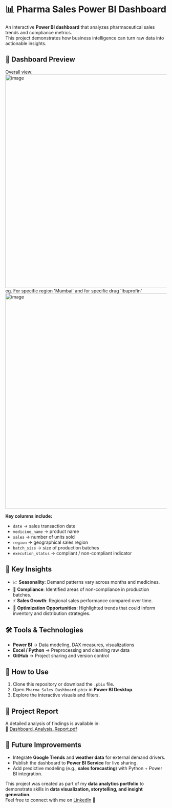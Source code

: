 # 📊 Pharma Sales Power BI Dashboard  

An interactive **Power BI dashboard** that analyzes pharmaceutical sales trends and compliance metrics.  
This project demonstrates how business intelligence can turn raw data into actionable insights.  

## 📸 Dashboard Preview  

Overall view:
<img width="1186" height="667" alt="image" src="https://github.com/user-attachments/assets/72c41f04-e75b-478c-a6c0-b78aa11af55d" />
eg. For specific region 'Mumbai' and for specific drug 'Ibuprofin'
<img width="1198" height="673" alt="image" src="https://github.com/user-attachments/assets/80720655-533f-4766-a7d3-abfb758e898e" />


**Key columns include:**  
- `date` → sales transaction date  
- `medicine_name` → product name  
- `sales` → number of units sold  
- `region` → geographical sales region  
- `batch_size` → size of production batches  
- `execution_status` → compliant / non-compliant indicator  

## 🔑 Key Insights  

- 📈 **Seasonality**: Demand patterns vary across months and medicines.  
- 🏥 **Compliance**: Identified areas of non-compliance in production batches.  
- ⚡ **Sales Growth**: Regional sales performance compared over time.  
- 🎯 **Optimization Opportunities**: Highlighted trends that could inform inventory and distribution strategies.  

## 🛠️ Tools & Technologies  

- **Power BI** → Data modeling, DAX measures, visualizations  
- **Excel / Python** → Preprocessing and cleaning raw data  
- **GitHub** → Project sharing and version control  

## 🚀 How to Use  

1. Clone this repository or download the `.pbix` file.  
2. Open `Pharma_Sales_Dashboard.pbix` in **Power BI Desktop**.  
3. Explore the interactive visuals and filters.  

## 📑 Project Report  

A detailed analysis of findings is available in:  
📄 [Dashboard_Analysis_Report.pdf](Dashboard_Analysis_Report.pdf)  

## 🔮 Future Improvements  

- Integrate **Google Trends** and **weather data** for external demand drivers.  
- Publish the dashboard to **Power BI Service** for live sharing.  
- Add predictive modeling (e.g., **sales forecasting**) with Python + Power BI integration.  


This project was created as part of my **data analytics portfolio** to demonstrate skills in **data visualization, storytelling, and insight generation**.  
Feel free to connect with me on [LinkedIn](your-linkedin-profile) 🚀  
